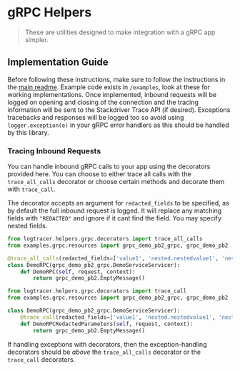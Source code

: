 # gRPC Helpers

>These are utilities designed to make integration with a gRPC app simpler.

## Implementation Guide
Before following these instructions, make sure to follow the instructions in the [main readme](../../../README.md).
Example code exists in `/examples`, look at these for working implementations.
Once implemented, inbound requests will be logged on opening and closing of the connection and the tracing information will be sent to the Stackdriver Trace API (if desired).
Exceptions tracebacks and responses will be logged too so avoid using `logger.exception(e)` in your gRPC error handlers as this should be handled by this library.

### Tracing Inbound Requests
You can handle inbound gRPC calls to your app using the decorators provided here. You can choose to either trace all 
calls with the `trace_all_calls` decorator or choose certain methods and decorate them with `trace_call`.

The decorator accepts an argument for `redacted_fields` to be specified, as by default the full inbound request is logged. 
It will replace any matching fields with `"REDACTED"` and ignore if it cant find the field. You may specify nested fields.

```python
from logtracer.helpers.grpc.decorators import trace_all_calls
from examples.grpc.resources import grpc_demo_pb2_grpc, grpc_demo_pb2

@trace_all_calls(redacted_fields=['value1', 'nested.nestedvalue1', 'nested.doublenested.doublenestedvalue1'])
class DemoRPC(grpc_demo_pb2_grpc.DemoServiceServicer):
    def DemoRPC(self, request, context):
        return grpc_demo_pb2.EmptyMessage()

```

```python
from logtracer.helpers.grpc.decorators import trace_call
from examples.grpc.resources import grpc_demo_pb2_grpc, grpc_demo_pb2

class DemoRPC(grpc_demo_pb2_grpc.DemoServiceServicer):
    @trace_call(redacted_fields=['value1', 'nested.nestedvalue1', 'nested.doublenested.doublenestedvalue1'])
    def DemoRPCRedactedParameters(self, request, context):
        return grpc_demo_pb2.EmptyMessage()

```
If handling exceptions with decorators, then the exception-handling decorators should be _above_ the `trace_all_calls` decorator or the `trace_call` decorators.


